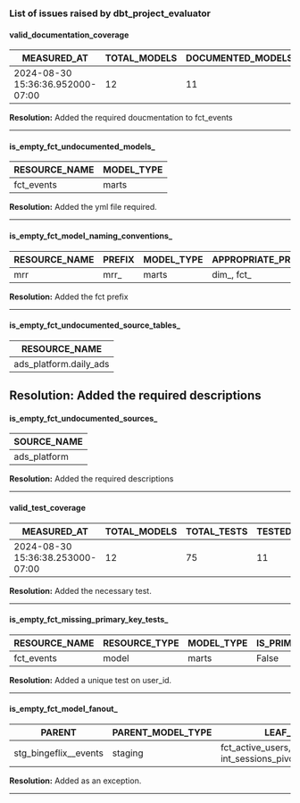 ### List of issues raised by dbt_project_evaluator ###

#### valid_documentation_coverage ####
| MEASURED_AT                     | TOTAL_MODELS | DOCUMENTED_MODELS | DOCUMENTATION_COVERAGE_PCT | BASE_DOCUMENTATION_COVERAGE_PCT | STAGING_DOCUMENTATION_COVERAGE_PCT | ... |
| -------------------------------- | ------------ | ----------------- | -------------------------- | ------------------------------- | ---------------------------------- | --- |
| 2024-08-30 15:36:36.952000-07:00 |           12 |                11 |                      91.67 |                                 |                                100 | ... |

**Resolution:**
Added the required doucmentation to fct_events

---

#### is_empty_fct_undocumented_models_ ####
| RESOURCE_NAME | MODEL_TYPE |
| ------------- | ---------- |
| fct_events    | marts      |

**Resolution:**
Added the yml file required.

---

#### is_empty_fct_model_naming_conventions_ ####
| RESOURCE_NAME | PREFIX | MODEL_TYPE | APPROPRIATE_PREFIXES |
| ------------- | ------ | ---------- | -------------------- |
| mrr           | mrr_   | marts      | dim_, fct_           |

**Resolution:**
Added the fct prefix

---

#### is_empty_fct_undocumented_source_tables_ ####
| RESOURCE_NAME          |
| ---------------------- |
| ads_platform.daily_ads |

**Resolution:**
Added the required descriptions
---

#### is_empty_fct_undocumented_sources_ ####
| SOURCE_NAME  |
| ------------ |
| ads_platform |

**Resolution:**
Added the required descriptions

---

#### valid_test_coverage ####
| MEASURED_AT                     | TOTAL_MODELS | TOTAL_TESTS | TESTED_MODELS | TEST_COVERAGE_PCT | BASE_TEST_COVERAGE_PCT | ... |
| -------------------------------- | ------------ | ----------- | ------------- | ----------------- | ---------------------- | --- |
| 2024-08-30 15:36:38.253000-07:00 |           12 |          75 |            11 |             91.67 |                        | ... |

**Resolution:**
Added the necessary test.

---

#### is_empty_fct_missing_primary_key_tests_ ####
| RESOURCE_NAME | RESOURCE_TYPE | MODEL_TYPE | IS_PRIMARY_KEY_TESTED | NUMBER_OF_TESTS_ON_MODEL |
| ------------- | ------------- | ---------- | --------------------- | ------------------------ |
| fct_events    | model         | marts      |                 False |                        0 |

**Resolution:**
Added a unique test on user_id.

---


#### is_empty_fct_model_fanout_ ####
| PARENT                | PARENT_MODEL_TYPE | LEAF_CHILDREN                                                     |
| --------------------- | ----------------- | ----------------------------------------------------------------- |
| stg_bingeflix__events | staging           | fct_active_users, fct_events, int_sessions_pivoted_to_event_names |

**Resolution:**
Added as an exception.

---
